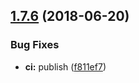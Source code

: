 ## [1.7.6](https://module.kopaxgroup.com/bootstrap-styled/navigation-bar/compare/v1.7.5...v1.7.6) (2018-06-20)


### Bug Fixes

* **ci:** publish ([f811ef7](https://module.kopaxgroup.com/bootstrap-styled/navigation-bar/commit/f811ef7))
